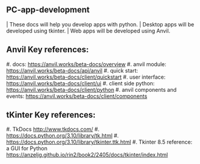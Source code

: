 PC-app-development
----------------------------------------

| These docs will help you develop apps with python.
| Desktop apps will be developed using tkinter.
| Web apps will be developed using Anvil.


Anvil Key references:
-----------------------------

#. docs: https://anvil.works/beta-docs/overview
#. anvil module: https://anvil.works/beta-docs/api/anvil
#. quick start: https://anvil.works/beta-docs/client/quickstart
#. user interface: https://anvil.works/beta-docs/client/ui
#. client side python: https://anvil.works/beta-docs/client/python
#. anvil components and events: https://anvil.works/beta-docs/client/components

tKinter Key references:
-----------------------------

#. TkDocs http://www.tkdocs.com/
#. https://docs.python.org/3.10/library/tk.html
#. https://docs.python.org/3.10/library/tkinter.ttk.html
#. Tkinter 8.5 reference: a GUI for Python https://anzeljg.github.io/rin2/book2/2405/docs/tkinter/index.html


